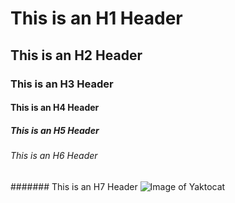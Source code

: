 # This is an H1 Header
## This is an H2 Header
### This is an H3 Header
#### This is an H4 Header
##### This is an H5 Header
###### This is an H6 Header
####### This is an H7 Header
![Image of Yaktocat](https://octodex.github.com/images/yaktocat.png)

